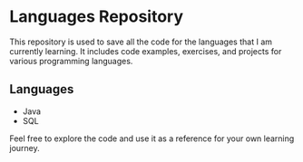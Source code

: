 # Languages Repository

This repository is used to save all the code for the languages that I am currently learning. It includes code examples, exercises, and projects for various programming languages.

## Languages

- Java
- SQL

Feel free to explore the code and use it as a reference for your own learning journey.
